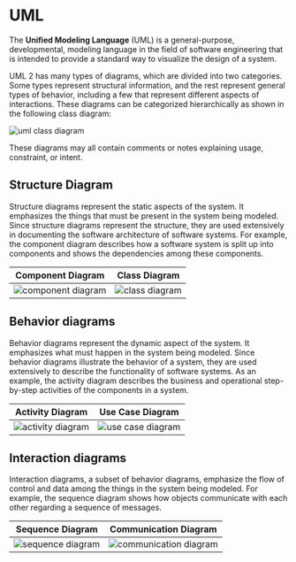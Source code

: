 # UML

The __Unified Modeling Language__ (UML) is a general-purpose, developmental, 
modeling language in the field of software engineering that is intended to 
provide a standard way to visualize the design of a system.

UML 2 has many types of diagrams, which are divided into two categories. 
Some types represent structural information, and the rest represent general 
types of behavior, including a few that represent different aspects of 
interactions. These diagrams can be categorized hierarchically as shown in 
the following class diagram:

![uml class diagram](https://upload.wikimedia.org/wikipedia/commons/e/ed/UML_diagrams_overview.svg)

These diagrams may all contain comments or notes explaining usage, constraint, or intent.

## Structure Diagram
Structure diagrams represent the static aspects of the system. It emphasizes 
the things that must be present in the system being modeled. Since structure 
diagrams represent the structure, they are used extensively in documenting 
the software architecture of software systems. For example, the component 
diagram describes how a software system is split up into components and shows 
the dependencies among these components.

| Component Diagram | Class Diagram |
|-|-|
| ![component diagram](https://upload.wikimedia.org/wikipedia/commons/b/b8/Policy_Admin_Component_Diagram.PNG) | ![class diagram](https://upload.wikimedia.org/wikipedia/commons/4/41/BankAccount1.svg) |

## Behavior diagrams
Behavior diagrams represent the dynamic aspect of the system. It emphasizes 
what must happen in the system being modeled. Since behavior diagrams 
illustrate the behavior of a system, they are used extensively to describe the 
functionality of software systems. As an example, the activity diagram 
describes the business and operational step-by-step activities of the 
components in a system.

| Activity Diagram | Use Case Diagram |
|-|-|
| ![activity diagram](https://upload.wikimedia.org/wikipedia/commons/e/e7/Activity_conducting.svg) | ![use case diagram](https://upload.wikimedia.org/wikipedia/commons/7/71/UML_Use_Case_diagram.svg) |

## Interaction diagrams
Interaction diagrams, a subset of behavior diagrams, emphasize the flow of 
control and data among the things in the system being modeled. For example, 
the sequence diagram shows how objects communicate with each other regarding 
a sequence of messages.

| Sequence Diagram | Communication Diagram |
|-|-|
| ![sequence diagram](https://upload.wikimedia.org/wikipedia/commons/9/9b/CheckEmail.svg) | ![communication diagram](https://upload.wikimedia.org/wikipedia/commons/b/b4/UML_Communication_diagram.svg) |